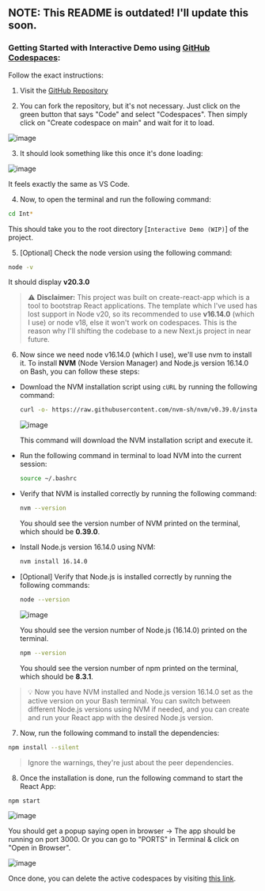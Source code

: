 
## NOTE: This README is outdated! I'll update this soon.

### Getting Started with Interactive Demo using [GitHub Codespaces](https://github.com/features/codespaces):


Follow the exact instructions:

1. Visit the [GitHub Repository]()

2. You can fork the repository, but it's not necessary. Just click on the green button that says "Code" and select "Codespaces". Then simply click on "Create codespace on main" and wait for it to load.

![image](https://github.com/google/mediapipe/assets/57082943/9a88d568-6db6-4777-ac42-379fbdab4e30)

3. It should look something like this once it's done loading:

![image](https://github.com/google/mediapipe/assets/57082943/a03f4763-e163-42b8-9c1a-d6995c0c27d0)

It feels exactly the same as VS Code.

4. Now, to open the terminal and run the following command:

```sh
cd Int*
```

This should take you to the root directory [`Interactive Demo (WIP)`] of the project.

5. [Optional] Check the node version using the following command:

```sh
node -v
```

It should display **v20.3.0**


> ⚠️ **Disclaimer:** This project was built on create-react-app which is a tool to bootstrap React applications. The template which I've used has lost support in Node v20, so its recommended to use **v16.14.0** (which I use) or node v18, else it won't work on codespaces. This is the reason why I'll shifting the codebase to a new Next.js project in near future.

6. Now since we need node v16.14.0 (which I use), we'll use nvm to install it. To install **NVM** (Node Version Manager) and Node.js version 16.14.0 on Bash, you can follow these steps:


-  Download the NVM installation script using `cURL` by running the following command:

   ```bash
   curl -o- https://raw.githubusercontent.com/nvm-sh/nvm/v0.39.0/install.sh | bash
   ```

   ![image](https://github.com/google/mediapipe/assets/57082943/b08b588a-e50a-4fb1-9774-1edec765758e)

   This command will download the NVM installation script and execute it.

- Run the following command in terminal to load NVM into the current session:

   ```bash
   source ~/.bashrc
   ```

- Verify that NVM is installed correctly by running the following command:

   ```bash
   nvm --version
   ```

   You should see the version number of NVM printed on the terminal, which should be **0.39.0**.

- Install Node.js version 16.14.0 using NVM:

   ```bash
   nvm install 16.14.0
   ```

- [Optional] Verify that Node.js is installed correctly by running the following commands:

   ```bash
   node --version
   ```

   ![image](https://github.com/google/mediapipe/assets/57082943/7a878a5e-97b6-4ac2-b4a3-f4264324f59d)

   You should see the version number of Node.js (16.14.0) printed on the terminal.

   ```bash
   npm --version
   ```

   You should see the version number of npm printed on the terminal, which should be **8.3.1**.

> 💡 Now you have NVM installed and Node.js version 16.14.0 set as the active version on your Bash terminal. You can switch between different Node.js versions using NVM if needed, and you can create and run your React app with the desired Node.js version.

7. Now, run the following command to install the dependencies:

```sh
npm install --silent
```

> Ignore the warnings, they're just about the peer dependencies.

8. Once the installation is done, run the following command to start the React App:

```sh
npm start
```

![image](https://github.com/google/mediapipe/assets/57082943/df712636-ffc4-4236-ae85-3107ea6170d4)

You should get a popup saying open in browser → The app should be running on port 3000. Or you can go to "PORTS" in Terminal & click on "Open in Browser".

![image](https://github.com/google/mediapipe/assets/57082943/77dda8b6-d373-4b54-b9db-b80e9a421cd3)

Once done, you can delete the active codespaces by visiting [this link](https://github.com/codespaces).
